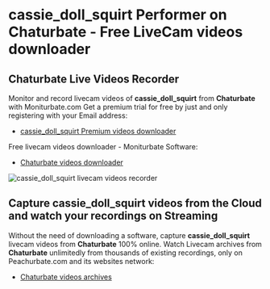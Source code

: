 # cassie_doll_squirt Performer on Chaturbate - Free LiveCam videos downloader

## Chaturbate Live Videos Recorder

Monitor and record livecam videos of **cassie_doll_squirt** from **Chaturbate** with Moniturbate.com
Get a premium trial for free by just and only registering with your Email address:
* [cassie_doll_squirt Premium videos downloader](https://moniturbate.com/request-demo-licence-key.html)

Free livecam videos downloader - Moniturbate Software:
* [Chaturbate videos downloader](https://moniturbate.com/moniturbate-download-software.html)

![cassie_doll_squirt livecam videos recorder](https://peachurnet.com/templates/moniturbate-software.png)


## Capture cassie_doll_squirt videos from the Cloud and watch your recordings on Streaming

Without the need of downloading a software, capture **cassie_doll_squirt** livecam videos from **Chaturbate** 100% online.
Watch Livecam archives from **Chaturbate** unlimitedly from thousands of existing recordings, only on Peachurbate.com and its websites network:
* [Chaturbate videos archives](https://peachurnet.com/)